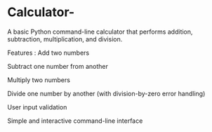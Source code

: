# Calculator-

A basic Python command-line calculator that performs addition, subtraction, multiplication, and division.

Features :
Add two numbers

Subtract one number from another

Multiply two numbers

Divide one number by another (with division-by-zero error handling)

User input validation

Simple and interactive command-line interface

